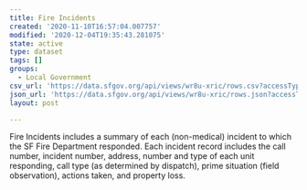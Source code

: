 ```yaml
---
title: Fire Incidents
created: '2020-11-10T16:57:04.007757'
modified: '2020-12-04T19:35:43.281075'
state: active
type: dataset
tags: []
groups:
  - Local Government
csv_url: 'https://data.sfgov.org/api/views/wr8u-xric/rows.csv?accessType=DOWNLOAD'
json_url: 'https://data.sfgov.org/api/views/wr8u-xric/rows.json?accessType=DOWNLOAD'
layout: post

---
```

Fire Incidents includes a summary of each (non-medical) incident to which the SF Fire Department responded. Each incident record includes the call number, incident number, address, number and type of each unit responding, call type (as determined by dispatch), prime situation (field observation), actions taken, and property loss.
